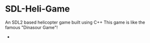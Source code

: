 # SDL-Heli-Game

An SDL2 based helicopter game built using C++
This game is like the famous "Dinasour Game"!

-
